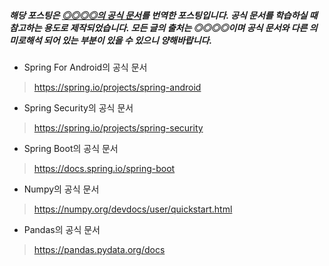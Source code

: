 ##### 해당 포스팅은 [◎◎◎◎의 공식 문서](link)를 번역한 포스팅입니다. 공식 문서를 학습하실 때 참고하는 용도로 제작되었습니다. 모든 글의 출처는 ◎◎◎◎이며 공식 문서와 다른 의미로해석 되어 있는 부분이 있을 수 있으니 양해바랍니다.

- Spring For Android의 공식 문서
> https://spring.io/projects/spring-android

- Spring Security의 공식 문서
> https://spring.io/projects/spring-security

- Spring Boot의 공식 문서
> https://docs.spring.io/spring-boot

- Numpy의 공식 문서
> https://numpy.org/devdocs/user/quickstart.html

- Pandas의 공식 문서
> https://pandas.pydata.org/docs
